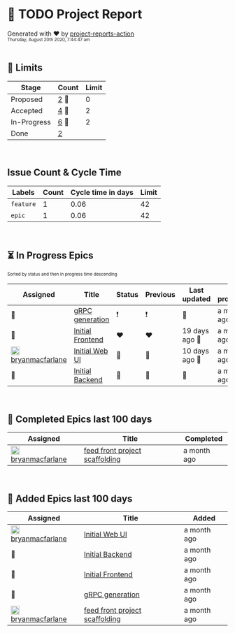 # :crystal_ball: TODO Project Report  
  
Generated with :heart: by [project-reports-action](https://github.com/bryanmacfarlane/project-reports-action)  
<sub><sup>Thursday, August 20th 2020, 7:44:47 am</sup></sub>  
  &nbsp;  
## :ship:  Limits  
| Stage       | Count                                                     | Limit |
| ----------- | --------------------------------------------------------- | ----- |
| Proposed    | [2](./limits-*-Proposed.md)  :triangular_flag_on_post:    | 0     |
| Accepted    | [4](./limits-*-Accepted.md)  :triangular_flag_on_post:    | 2     |
| In-Progress | [6](./limits-*-In-Progress.md)  :triangular_flag_on_post: | 2     |
| Done        | [2](./limits-*-Done.md)                                   |       |
&nbsp;  
## Issue Count & Cycle Time 
| Labels    | Count | Cycle time in days | Limit |
| --------- | ----- | ------------------ | ----- |
| `feature` | 1     |  0.06              | 42    |
| `epic`    | 1     |  0.06              | 42    |
&nbsp;  
## :hourglass_flowing_sand: In Progress Epics  
<sub><sup>Sorted by status and then in progress time descending</sup></sub>  
  
| Assigned                                                                                                                                                                        | Title                                                                        | Status        | Previous      | Last updated                          | In progress |
| ------------------------------------------------------------------------------------------------------------------------------------------------------------------------------- | ---------------------------------------------------------------------------- | ------------- | ------------- | ------------------------------------- | ----------- |
| :triangular_flag_on_post:                                                                                                                                                       | [gRPC generation](https://github.com/bryanmacfarlane/quotes-feed/issues/16)  | :exclamation: | :exclamation: |  :triangular_flag_on_post:            | a month ago |
| :triangular_flag_on_post:                                                                                                                                                       | [Initial Frontend](https://github.com/bryanmacfarlane/quotes-feed/issues/14) | :heart:       | :heart:       | 19 days ago :triangular_flag_on_post: | a month ago |
| <img height="20" width="20" alt="@bryanmacfarlane" src="https://avatars3.githubusercontent.com/u/919564?v=4"/> <a href="https://github.com/bryanmacfarlane">bryanmacfarlane</a> | [Initial Web UI](https://github.com/bryanmacfarlane/quotes-feed/issues/13)   | :green_heart: | :green_heart: | 10 days ago :triangular_flag_on_post: | a month ago |
| :triangular_flag_on_post:                                                                                                                                                       | [Initial Backend](https://github.com/bryanmacfarlane/quotes-feed/issues/12)  | :green_heart: | :green_heart: |  :triangular_flag_on_post:            | a month ago |

  &nbsp;  
## :checkered_flag: Completed Epics last 100 days  
  
| Assigned                                                                                                                                                                        | Title                                                                                     | Completed   |
| ------------------------------------------------------------------------------------------------------------------------------------------------------------------------------- | ----------------------------------------------------------------------------------------- | ----------- |
| <img height="20" width="20" alt="@bryanmacfarlane" src="https://avatars3.githubusercontent.com/u/919564?v=4"/> <a href="https://github.com/bryanmacfarlane">bryanmacfarlane</a> | [feed front project scaffolding](https://github.com/bryanmacfarlane/quotes-feed/issues/6) | a month ago |

  &nbsp;  
## :wave: Added Epics last 100 days  
  
| Assigned                                                                                                                                                                        | Title                                                                                     | Added       |
| ------------------------------------------------------------------------------------------------------------------------------------------------------------------------------- | ----------------------------------------------------------------------------------------- | ----------- |
| <img height="20" width="20" alt="@bryanmacfarlane" src="https://avatars3.githubusercontent.com/u/919564?v=4"/> <a href="https://github.com/bryanmacfarlane">bryanmacfarlane</a> | [Initial Web UI](https://github.com/bryanmacfarlane/quotes-feed/issues/13)                | a month ago |
| :triangular_flag_on_post:                                                                                                                                                       | [Initial Backend](https://github.com/bryanmacfarlane/quotes-feed/issues/12)               | a month ago |
| :triangular_flag_on_post:                                                                                                                                                       | [Initial Frontend](https://github.com/bryanmacfarlane/quotes-feed/issues/14)              | a month ago |
| :triangular_flag_on_post:                                                                                                                                                       | [gRPC generation](https://github.com/bryanmacfarlane/quotes-feed/issues/16)               | a month ago |
| <img height="20" width="20" alt="@bryanmacfarlane" src="https://avatars3.githubusercontent.com/u/919564?v=4"/> <a href="https://github.com/bryanmacfarlane">bryanmacfarlane</a> | [feed front project scaffolding](https://github.com/bryanmacfarlane/quotes-feed/issues/6) | a month ago |

  